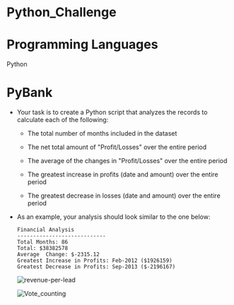 # Python_Challenge


# Programming Languages
Python



# PyBank



* Your task is to create a Python script that analyzes the records to calculate each of the following:

  * The total number of months included in the dataset

  * The net total amount of "Profit/Losses" over the entire period

  * The average of the changes in "Profit/Losses" over the entire period

  * The greatest increase in profits (date and amount) over the entire period

  * The greatest decrease in losses (date and amount) over the entire period

* As an example, your analysis should look similar to the one below:

  ```text
  Financial Analysis
  ----------------------------
  Total Months: 86
  Total: $38382578
  Average  Change: $-2315.12
  Greatest Increase in Profits: Feb-2012 ($1926159)
  Greatest Decrease in Profits: Sep-2013 ($-2196167)
  ```
  
  ![revenue-per-lead](https://user-images.githubusercontent.com/71161293/110715463-4889b900-81d3-11eb-9793-6fad25061564.png)
  
  ![Vote_counting](https://user-images.githubusercontent.com/71161293/110715478-4de70380-81d3-11eb-858a-f8a7508bb700.png)



